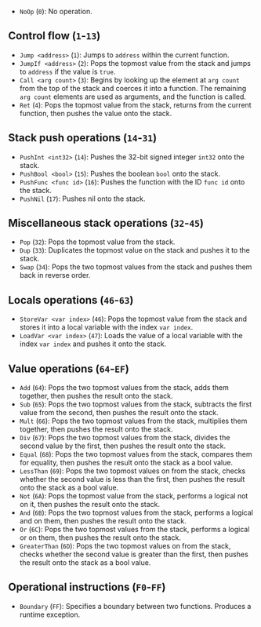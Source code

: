 - `NoOp` (`0`): No operation.

## Control flow (`1`-`13`)
- `Jump <address>` (`1`): Jumps to `address` within the current function.
- `JumpIf <address>` (`2`): Pops the topmost value from the stack and jumps to `address` if the value is `true`.
- `Call <arg count>` (`3`): Begins by looking up the element at `arg count` from the top of the stack and coerces it into a function. The remaining `arg count` elements are used as arguments, and the function is called.
- `Ret` (`4`): Pops the topmost value from the stack, returns from the current function, then pushes the value onto the stack.

## Stack push operations (`14`-`31`)
- `PushInt <int32>` (`14`): Pushes the 32-bit signed integer `int32` onto the stack.
- `PushBool <bool>` (`15`): Pushes the boolean `bool` onto the stack.
- `PushFunc <func id>` (`16`): Pushes the function with the ID `func id` onto the stack.
- `PushNil` (`17`): Pushes nil onto the stack.

## Miscellaneous stack operations (`32`-`45`)
- `Pop` (`32`): Pops the topmost value from the stack.
- `Dup` (`33`): Duplicates the topmost value on the stack and pushes it to the stack.
- `Swap` (`34`): Pops the two topmost values from the stack and pushes them back in reverse order.

## Locals operations (`46`-`63`)
- `StoreVar <var index>` (`46`): Pops the topmost value from the stack and stores it into a local variable with the index `var index`.
- `LoadVar <var index>` (`47`): Loads the value of a local variable with the index `var index` and pushes it onto the stack.

## Value operations (`64`-`EF`)
- `Add` (`64`): Pops the two topmost values from the stack, adds them together, then pushes the result onto the stack.
- `Sub` (`65`): Pops the two topmost values from the stack, subtracts the first value from the second, then pushes the result onto the stack.
- `Mult` (`66`): Pops the two topmost values from the stack, multiplies them together, then pushes the result onto the stack.
- `Div` (`67`): Pops the two topmost values from the stack, divides the second value by the first, then pushes the result onto the stack.
- `Equal` (`68`): Pops the two topmost values from the stack, compares them for equality, then pushes the result onto the stack as a bool value.
- `LessThan` (`69`): Pops the two topmost values on from the stack, checks whether the second value is less than the first, then pushes the result onto the stack as a bool value.
- `Not` (`6A`): Pops the topmost value from the stack, performs a logical not on it, then pushes the result onto the stack.
- `And` (`6B`): Pops the two topmost values from the stack, performs a logical and on them, then pushes the result onto the stack.
- `Or` (`6C`): Pops the two topmost values from the stack, performs a logical or on them, then pushes the result onto the stack.
- `GreaterThan` (`6D`): Pops the two topmost values on from the stack, checks whether the second value is greater than the first, then pushes the result onto the stack as a bool value.

## Operational instructions (`F0`-`FF`)
- `Boundary` (`FF`): Specifies a boundary between two functions. Produces a runtime exception.
